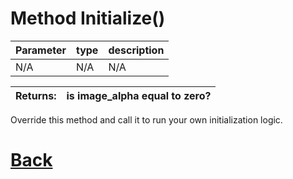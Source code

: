 # Method Initialize()

| Parameter   |  type   |              description                   |
|--           |       --|--                                          |
|   N/A      | N/A  |           N/A                 |

| Returns:  | is image_alpha equal to zero? |
|--         |                             --|

Override this method and call it to run your own initialization logic.

# [Back](https://github.com/Ced30/GML-GUI-Library-GGL-Documentation/blob/main/API/Common_Methods.md)
